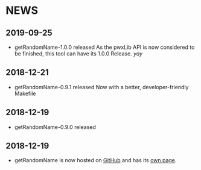 NEWS
=======================================

2019-09-25
---------------------------------------
* getRandomName-1.0.0 released
  As the pwxLib API is now considered to be finished, this tool can have its 1.0.0 Release.
  *yay* 


2018-12-21
---------------------------------------
* getRandomName-0.9.1 released
  Now with a better, developer-friendly Makefile


2018-12-19
---------------------------------------
* getRandomName-0.9.0 released


2018-12-19
---------------------------------------
* getRandomName is now hosted on [GitHub](https://github.com/Yamakuzure/getRandomName)
  and has its [own page](https://prydeworx.com/getRandomName).
